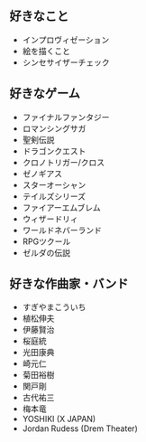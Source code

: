 ## 好きなこと
- インプロヴィゼーション
- 絵を描くこと
- シンセサイザーチェック

## 好きなゲーム
- ファイナルファンタジー
- ロマンシングサガ
- 聖剣伝説
- ドラゴンクエスト
- クロノトリガー/クロス
- ゼノギアス
- スターオーシャン
- テイルズシリーズ
- ファイアーエムブレム
- ウィザードリィ
- ワールドネバーランド
- RPGツクール
- ゼルダの伝説

## 好きな作曲家・バンド
- すぎやまこういち
- 植松伸夫
- 伊藤賢治
- 桜庭統
- 光田康典
- 崎元仁
- 菊田裕樹
- 関戸剛
- 古代祐三
- 梅本竜
- YOSHIKI (X JAPAN)
- Jordan Rudess (Drem Theater)
